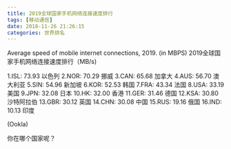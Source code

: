 ```yaml
---
title: 2019全球国家手机网络连接速度排行
tags: [移动通信]
date: 2018-11-26 21:26:15
categories: 世界排名
---
```


Average speed of mobile internet connections, 2019. (in MBPS) 
2019全球国家手机网络连接速度排行（MB/s)
<!-- more -->
1.ISL: 73.93 	以色列
2.NOR: 70.29 	挪威
3.CAN: 65.68 	加拿大
4.AUS: 56.70 	澳大利亚
5.SIN: 54.96 	新加坡
6.KOR: 52.53 	韩国
7.FRA: 43.34 	法国
8.USA: 33.19 	美国
9.JPN: 32.08 	日本
10.HK: 32.00 	香港
11.GER: 31.46 	德国
12.KSA: 30.80 	沙特阿拉伯
13.GBR: 30.12 	英国
14.CHN: 30.08 	中国
15.RUS: 19.16 	俄国
16.IND: 10.13 	印度

(Ookla)

你在哪个国家呢？